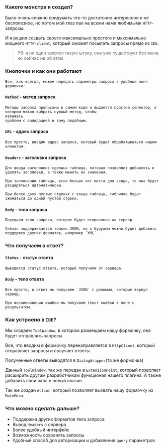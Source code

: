 ### Какого монстра я создал?

Было очень сложно придумать что-то достаточно интересное и не бесполезное, но потом мой глаз пал на всеми нами
любимыми `HTTP`-запросы.

И я решил создать своего максимально простого и максимально мощного `HTTP-client`, который сможет посылать запросы прямо
из `IDE`.

> PS: я не один захотел такую штуку, она уже существует без меня, но сейчас не об этом.

### Кнопочки и как они работают

    Все, как всегда, можем передать параметры запроса в удобные поля формочки:

#### `Method` - метод запроса

    Методы запроса прописаны в самом коде и выдается простой селектор, в котором можно выбрать нужный метод, чтобы
    избежать
    проблем с валидацией и тому подобным.

#### `URL` - адрес запроса

    Все просто, вводим адрес запроса, который будет обрабатываться нашим клиентом.

#### `Headers` - заголовки запроса

    Для ввода заголовков сделана таблица, которая позволяет добавлять и удалять заголовки, а также менять их значения.
    
    При заполнении таблицы, если больше нет места для ввода, то она будет расширяться автоматически.
    
    При более двух пустых строках с конца таблицы, табличка будет сжиматься до одной пустой строки.

#### `Body` - тело запроса

    Передаем тело запроса, которое будет отправлено на сервер.

    Сейчас поддерживается только JSON, но в будущем можно будет добавить поддержку других форматов, например `XML`.

### Что получаем в ответ?

#### `Status` - статус ответа

    Выводится статус ответа, который получили от сервера.

#### `Body` - тело ответа

    Все просто, в ответ мы получаем `JSON` с данными, которые вернул сервер.

    При возникновении ошибки мы получаем текст ошибки в поле с результатом.

### Как устроено в `IDE`?

Мы создаем `ToolWindow`, в котором размещаем нашу формочку, она будет отправлять запросы.

Все, что вводим в формочку перенаправляется в `HttpClient`, который отправляет запросы и получает ответы.

Полученные ответы выводятся в `DialogWrapper`(та же формочка)

Данный `ToolWindow`, так же передан в `ExtensionPoint`, который позволяет расширить другим разработчикам функционал
нашего плагина. А также добавить свои окна в новый плагин.

Так же создан `Action`, который позволяет вызвать нашу формочку из `MainMenu`.

### Что можно сделать дальше?

- Поддержка других форматов тела запроса
- Вывод `Headers` с сервера
- Более удобный интерфейс
- Возможность сохранять запросы
- Удобный способ для авторизации и добавления `query` параметров
